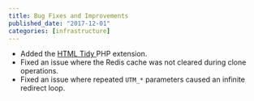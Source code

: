```yaml
---
title: Bug Fixes and Improvements
published_date: "2017-12-01"
categories: [infrastructure]
---
```

- Added the [HTML Tidy ](http://www.html-tidy.org/) PHP extension.
- Fixed an issue where the Redis cache was not cleared during clone operations.
- Fixed an issue where repeated `UTM_*` parameters caused an infinite redirect loop.
